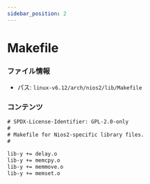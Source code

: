```yaml
---
sidebar_position: 2
---
```

# Makefile

### ファイル情報

- パス: `linux-v6.12/arch/nios2/lib/Makefile`

### コンテンツ

```txt
# SPDX-License-Identifier: GPL-2.0-only
#
# Makefile for Nios2-specific library files.
#

lib-y += delay.o
lib-y += memcpy.o
lib-y += memmove.o
lib-y += memset.o

```
